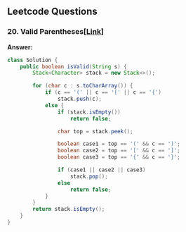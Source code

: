## Leetcode Questions

### 20. Valid Parentheses[[Link](https://leetcode.com/problems/valid-parentheses/?envType=study-plan-v2&envId=top-interview-150)]

__Answer:__
```java
class Solution {
    public boolean isValid(String s) {
        Stack<Character> stack = new Stack<>();

        for (char c : s.toCharArray()) {
            if (c == '(' || c == '[' || c == '{')
                stack.push(c);
            else { 
                if (stack.isEmpty())
                    return false;

                char top = stack.peek();

                boolean case1 = top == '(' && c == ')';
                boolean case2 = top == '[' && c == ']';
                boolean case3 = top == '{' && c == '}';

                if (case1 || case2 || case3)
                    stack.pop();
                else 
                    return false;
            }
        }
        return stack.isEmpty();
    }
}
```
